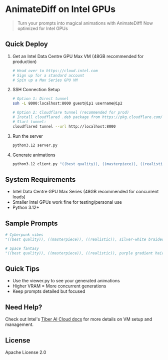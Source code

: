 # AnimateDiff on Intel GPUs
> Turn your prompts into magical animations with AnimateDiff! Now optimized for Intel GPUs

## Quick Deploy
1. Get an Intel Data Centre GPU Max VM (48GB recommended for production)
   ```bash
   # Head over to https://cloud.intel.com
   # Sign up for a standard account
   # Spin up a Max Series GPU VM
   ```

2. SSH Connection Setup
   ```bash 
   # Option 1: Direct tunnel
   ssh -L 8000:localhost:8000 guest@ip1 username@ip2

   # Option 2: Cloudflare tunnel (recommended for prod)
   # Install cloudflared .deb package from https://pkg.cloudflare.com/
   # Start tunnel:
   cloudflared tunnel --url http://localhost:8000
   ```

3. Run the server
   ```bash
   python3.12 server.py
   ```

4. Generate animations
   ```bash
   python3.12 client.py "((best quality)), ((masterpiece)), ((realistic)), flowing neon blue hair, cybergirl, chrome battle suit, determined expression, high-resolution, cyberpunk street"
   ```

## System Requirements
- Intel Data Centre GPU Max Series (48GB recommended for concurrent loads)
- Smaller Intel GPUs work fine for testing/personal use
- Python 3.12+

## Sample Prompts
```python
# Cyberpunk vibes
"((best quality)), ((masterpiece)), ((realistic)), silver-white braided hair, cybergirl, iridescent power armor, relaxed pose, high-resolution, tech laboratory, glowing circuits, gentle smile"

# Space fantasy
"((best quality)), ((masterpiece)), ((realistic)), purple gradient hair, cybergirl, sleek nanofiber suit, elegant posture, high-resolution, space station interior, floating holograms, mysterious expression"
```

## Quick Tips
- Use the viewer.py to see your generated animations
- Higher VRAM = More concurrent generations
- Keep prompts detailed but focused

## Need Help?
Check out Intel's [Tiber AI Cloud docs](https://www.intel.com/content/www/us/en/developer/tools/tiber/ai-cloud.html) for more details on VM setup and management.

## License
Apache License 2.0
